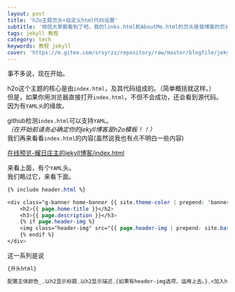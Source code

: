 ```yaml
---
layout: post
title: 'h2o主题页头+自定义html代码设置'
subtitle: '相信大家都看到了吧，我的links.html和AboutMe.html的页头是我博客的页头的。这是怎么做到的呢？来看一看吧.'
tags: jekyll 教程
category: tech
keywords: 教程 jekyll
cover: 'https://m.gitee.com/srsyrzz/repository/raw/master/blogfile/jekyllh2ohtmlcover.h2ojekyll-html.png'
---
```

事不多说，现在开始。  
  
h2o这个主题的核心是由`index.html`，及其代码组成的。（简单概括就这样。）  
但是，如果你用浏览器直接打开`index.html`，不但不会成功，还会看到源代码。  
因为有`YAML头`的缘故。  
  
github检测`index.html`可以支持`YAML`。  
*（在开始前请务必确定你的jekyll博客是h2o模板！！）*  
我们再来看看`index.html`的内容(虽然说我也有点不明白一些内容)
  
[在线预览-耀日庄主的jekyll博客/index.html](https://raw.githubusercontent.com/SunbossRS/SunbossRS.github.io/master/index.html)  
  
来看上面，有个`YAML`头。  
我们略过它，来看下面。  
```css
{% include header.html %}

<div class="g-banner home-banner {{ site.theme-color | prepend: 'banner-theme-' }}" data-theme="{{ site.theme-color }}">
    <h2>{{ page.home-title }}</h2>
    <h3>{{ page.description }}</h3>
    {% if page.header-img %}
    <img class="header-img" src="{{ page.header-img | prepend: site.baseurl }}" alt="">
    {% endif %}
</div>
```
这一系列是说
```css
{开头html}

配置主体颜色_,以h2显示标题,以h2显示描述,{如果有header-img选项，运用上去。},<加入header-img>

```
